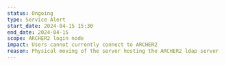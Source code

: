 ```yaml
---
status: Ongoing
type: Service Alert
start_date: 2024-04-15 15:30 
end_date: 2024-04-15 
scope: ARCHER2 login node
impact: Users cannot currently connect to ARCHER2
reason: Physical moving of the server hosting the ARCHER2 ldap server
---
```

